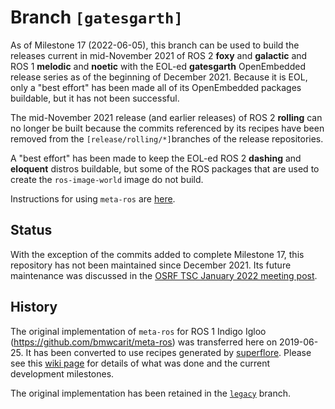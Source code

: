# Branch `[gatesgarth]`

As of Milestone 17 (2022-06-05), this branch can be used to build the releases
current in mid-November 2021 of ROS 2 **foxy** and **galactic** and ROS 1
**melodic** and **noetic** with the EOL-ed **gatesgarth** OpenEmbedded release
series as of the beginning of December 2021. Because it is EOL, only a "best
effort" has been made all of its OpenEmbedded packages buildable, but it has not
been successful.

The mid-November 2021 release (and earlier releases) of ROS 2 **rolling** can no
longer be built because the commits referenced by its recipes have been removed
from the `[release/rolling/*]`branches of the release repositories.

A "best effort" has been made to keep the EOL-ed ROS 2 **dashing** and
**eloquent** distros buildable, but some of the ROS packages that are used to
create the `ros-image-world` image do not build.

Instructions for using `meta-ros` are
[here](https://github.com/ros/meta-ros/wiki/OpenEmbedded-Build-Instructions).

## Status

With the exception of the commits added to complete Milestone 17, this repository
has not been maintained since December 2021. Its future maintenance was
discussed in the
[OSRF TSC January 2022 meeting post](https://discourse.ros.org/t/os-2-tsc-meeting-january-20th-2022/23986/2).

## History

The original implementation of `meta-ros` for ROS 1 Indigo Igloo
(<https://github.com/bmwcarit/meta-ros>) was transferred here on 2019-06-25. It
has been converted to use recipes generated by
[superflore](https://github.com/ros-infrastructure/superflore/). Please see this
[wiki page](https://github.com/ros/meta-ros/wiki/Superflore-OE-Recipe-Generation-Scheme)
for details of what was done and the current development milestones.

The original implementation has been retained in the
[`legacy`](https://github.com/ros/meta-ros/tree/legacy) branch.
